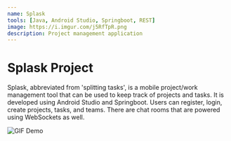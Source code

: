 ```yaml
---
name: Splask
tools: [Java, Android Studio, Springboot, REST]
image: https://i.imgur.com/j5RfTpR.png
description: Project management application
---
```


# Splask Project
Splask, abbreviated from 'splitting tasks', is a mobile project/work management tool that can be used to keep track of projects and tasks. It is developed using Android Studio and Springboot. Users can register, login, create projects, tasks, and teams. There are chat rooms that are powered using WebSockets as well.

![GIF Demo](https://i.imgur.com/qT0UM9Z.gif)